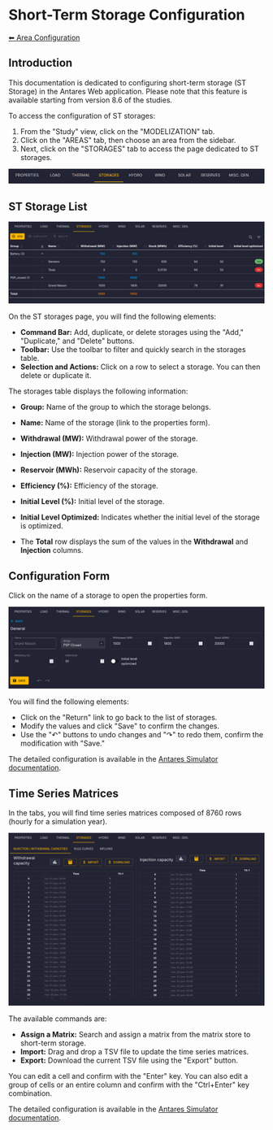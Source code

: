 # Short-Term Storage Configuration

[⬅ Area Configuration](../02-areas.md)

## Introduction

This documentation is dedicated to configuring short-term storage (ST Storage) in the Antares Web application.
Please note that this feature is available starting from version 8.6 of the studies.

To access the configuration of ST storages:

1. From the "Study" view, click on the "MODELIZATION" tab.
2. Click on the "AREAS" tab, then choose an area from the sidebar.
3. Next, click on the "STORAGES" tab to access the page dedicated to ST storages.

![08-st-storages.tab.png](../../../assets/media/user-guide/study/areas/08-st-storages.tab.png)

## ST Storage List

![08-st-storages.list.png](../../../assets/media/user-guide/study/areas/08-st-storages.list.png)

On the ST storages page, you will find the following elements:

- **Command Bar:** Add, duplicate, or delete storages using the "Add," "Duplicate," and "Delete" buttons.
- **Toolbar:** Use the toolbar to filter and quickly search in the storages table.
- **Selection and Actions:** Click on a row to select a storage. You can then delete or duplicate it.

The storages table displays the following information:

- **Group:** Name of the group to which the storage belongs.
- **Name:** Name of the storage (link to the properties form).
- **Withdrawal (MW):** Withdrawal power of the storage.
- **Injection (MW):** Injection power of the storage.
- **Reservoir (MWh):** Reservoir capacity of the storage.
- **Efficiency (%):** Efficiency of the storage.
- **Initial Level (%):** Initial level of the storage.
- **Initial Level Optimized:** Indicates whether the initial level of the storage is optimized.

- The **Total** row displays the sum of the values in the **Withdrawal** and **Injection** columns.


## Configuration Form

Click on the name of a storage to open the properties form.

![08-st-storages.form.png](../../../assets/media/user-guide/study/areas/08-st-storages.form.png)

You will find the following elements:

- Click on the "Return" link to go back to the list of storages.
- Modify the values and click "Save" to confirm the changes.
- Use the "↶" buttons to undo changes and "↷" to redo them, confirm the modification with "Save."

The detailed configuration is available in the [Antares Simulator documentation](https://antares-simulator.readthedocs.io/en/latest/reference-guide/13-file-format/#short-term-storage_1).

## Time Series Matrices

In the tabs, you will find time series matrices composed of 8760 rows (hourly for a simulation year).

![08-st-storages.series.png](../../../assets/media/user-guide/study/areas/08-st-storages.series.png)

The available commands are:

- **Assign a Matrix:** Search and assign a matrix from the matrix store to short-term storage.
- **Import:** Drag and drop a TSV file to update the time series matrices.
- **Export:** Download the current TSV file using the "Export" button.

You can edit a cell and confirm with the "Enter" key. You can also edit a group of cells or an entire column and confirm with the "Ctrl+Enter" key combination.

The detailed configuration is available in the [Antares Simulator documentation](https://antares-simulator.readthedocs.io/en/latest/reference-guide/13-file-format/#short-term-storage_1).
